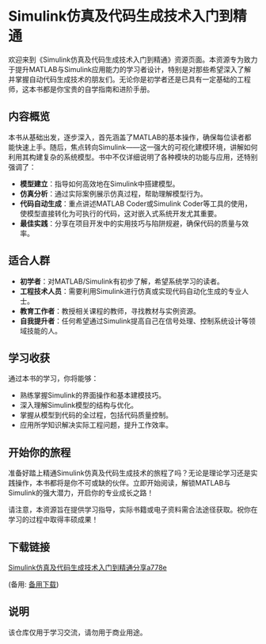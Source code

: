 # Simulink仿真及代码生成技术入门到精通

欢迎来到《Simulink仿真及代码生成技术入门到精通》资源页面。本资源专为致力于提升MATLAB与Simulink应用能力的学习者设计，特别是对那些希望深入了解并掌握自动代码生成技术的朋友们。无论你是初学者还是已具有一定基础的工程师，这本书都是你宝贵的自学指南和进阶手册。

## 内容概览

本书从基础出发，逐步深入，首先涵盖了MATLAB的基本操作，确保每位读者都能快速上手。随后，焦点转向Simulink——这一强大的可视化建模环境，讲解如何利用其构建复杂的系统模型。书中不仅详细说明了各种模块的功能与应用，还特别强调了：

- **模型建立**：指导如何高效地在Simulink中搭建模型。
- **仿真分析**：通过实际案例展示仿真过程，帮助理解模型行为。
- **代码自动生成**：重点讲述MATLAB Coder或Simulink Coder等工具的使用，使模型直接转化为可执行的代码，这对嵌入式系统开发尤其重要。
- **最佳实践**：分享在项目开发中的实用技巧与陷阱规避，确保代码的质量与效率。

## 适合人群

- **初学者**：对MATLAB/Simulink有初步了解，希望系统学习的读者。
- **工程技术人员**：需要利用Simulink进行仿真或实现代码自动化生成的专业人士。
- **教育工作者**：教授相关课程的教师，寻找教材与实例资源。
- **自我提升者**：任何希望通过Simulink提高自己在信号处理、控制系统设计等领域技能的人。

## 学习收获

通过本书的学习，你将能够：
- 熟练掌握Simulink的界面操作和基本建模技巧。
- 深入理解Simulink模型的结构与优化。
- 掌握从模型到代码的全过程，包括代码质量控制。
- 应用所学知识解决实际工程问题，提升工作效率。

## 开始你的旅程

准备好踏上精通Simulink仿真及代码生成技术的旅程了吗？无论是理论学习还是实践操作，本书都将是你不可或缺的伙伴。立即开始阅读，解锁MATLAB与Simulink的强大潜力，开启你的专业成长之路！

请注意，本资源旨在提供学习指导，实际书籍或电子资料需合法途径获取。祝你在学习的过程中取得丰硕成果！

## 下载链接
[Simulink仿真及代码生成技术入门到精通分享a778e](https://pan.quark.cn/s/b27c1560b6f8) 

(备用: [备用下载](https://pan.baidu.com/s/1rH_m40CCH4nJ0RcVoTpbhw?pwd=1234))

## 说明

该仓库仅用于学习交流，请勿用于商业用途。
